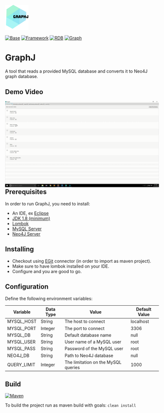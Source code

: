 <p align="left">
  <img width= "15%" src="https://github.com/AbdullahAsendar/GraphJ/blob/master/src/main/resources/images/GraphJ.png"/>
</p>


[![Base](https://img.shields.io/badge/Base-JavaFX-blue.svg)](http://www.oracle.com/technetwork/java/javafx/overview/index.html)
[![Framework](https://img.shields.io/badge/Framework-Spring-orange.svg)](https://spring.io/)
[![RDB](https://img.shields.io/badge/Rational-MySQL-blue.svg)](https://www.mysql.com/)
[![Graph](https://img.shields.io/badge/Graph-Neo4J-blue.svg)](https://neo4j.com/)

# GraphJ
A tool that reads a provided MySQL database and converts it to Neo4J graph database.

## Demo Video

<a style="float:right" href="https://youtu.be/Trh9YuNlcao" target="_blank">
  <img alt="Demo Video" src="https://github.com/AbdullahAsendar/GraphJ/blob/master/src/main/resources/images/GraphJ_screen_shot.png" />
</a>

## Prerequisites

In order to run GraphJ, you need to install:

 - An IDE, ex [Eclipse](http://www.eclipse.org/downloads/eclipse-packages/)
 - [JDK 1.8 (minimum)](http://www.oracle.com/technetwork/java/javase/downloads/jdk8-downloads-2133151.html)
 - [Lombok](https://projectlombok.org/download.html)
 - [MySQL Server](https://www.mysql.com/)
 - [Neo4J Server](https://neo4j.com/)

## Installing

 - Checkout using [EGit](http://www.eclipse.org/egit/download/) connector  (in order to import as maven project).
 - Make sure to have lombok installed on your IDE.
 - Configure and you are good to go.

## Configuration

Define the following environment variables:

Variable        | Data Type     | Value                                        | Default Value
-------------   | ------------- | -------------                                | -------------
MYSQL_HOST      | String        | The host to connect                          | localhost
MYSQL_PORT      | Integer       | The port to connect                          | 3306
MYSQL_DB        | String        | Default database name                        | null
MYSQL_USER      | String        | User name of a MySQL user                    | root
MYSQL_PASS      | String        | Password of the MySQL user                   | root
NEO4J_DB        | String        | Path to Neo4J database                       | null
QUERY_LIMIT     | Integer       | The limitation on the MySQL queries          | 1000



## Build 
[![Maven](https://img.shields.io/badge/Apache-Maven-blue.svg)](https://maven.apache.org/)

To build the project run as maven build with goals: `clean install`

